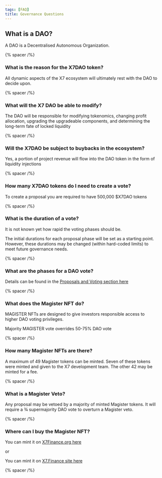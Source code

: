 ```yaml
---
tags: [FAQ]
title: Governance Questions
---
```


## What is a DAO?

A DAO is a Decentralised Autonomous Organization.

{% spacer /%}

### What is the reason for the X7DAO token?

All dynamic aspects of the X7 ecosystem will ultimately rest with the DAO to decide upon.

{% spacer /%}

### What will the X7 DAO be able to modify?

The DAO will be responsible for modifying tokenomics, changing profit allocation, upgrading the upgradeable components, and determining the long-term fate of locked liquidity

{% spacer /%}

### Will the X7DAO be subject to buybacks in the ecosystem?

Yes, a portion of project revenue will flow into the DAO token in the form of liquidity injections

{% spacer /%}

### How many X7DAO tokens do I need to create a vote?

To create a proposal you are required to have 500,000 $X7DAO tokens

{% spacer /%}

### What is the duration of a vote?

It is not known yet how rapid the voting phases should be.

The initial durations for each proposal phase will be set as a starting point. However, these durations may be changed (within hard-coded limits) to meet future governance needs.

{% spacer /%}

### What are the phases for a DAO vote?

Details can be found in the [Proposals and Voting section here](/docs/whitepaper/governance/#proposals-and-voting)

{% spacer /%}

### What does the Magister NFT do?

MAGISTER NFTs are designed to give investors responsible access to higher DAO voting privileges.

Majority MAGISTER vote overrides 50-75% DAO vote

{% spacer /%}

### How many Magister NFTs are there?

A maximum of 49 Magister tokens can be minted. Seven of these tokens were minted and given to the X7 development team. The other 42 may be minted for a fee.

{% spacer /%}

### What is a Magister Veto?

Any proposal may be vetoed by a majority of minted Magister tokens. It will require a ¾ supermajority DAO vote to overturn a Magister veto.

{% spacer /%}

### Where can I buy the Magister NFT?

You can mint it on [X7Finance.org here](/nfts/)

or

You can mint it on [X7.Finance site here](https://x7.finance/x/nft/mint)

{% spacer /%}
